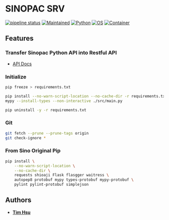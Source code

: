 # SINOPAC SRV

[![pipeline status](https://gitlab.tocraw.com/root/sinopac_srv/badges/main/pipeline.svg)](https://gitlab.tocraw.com/root/sinopac_srv/-/commits/main)
[![Maintained](https://img.shields.io/badge/Maintained-yes-green)](https://gitlab.tocraw.com/root/sinopac_srv)
[![Python](https://img.shields.io/badge/Python-3.7.11-yellow?logo=python&logoColor=yellow)](https://python.org)
[![OS](https://img.shields.io/badge/OS-Linux-orange?logo=linux&logoColor=orange)](https://www.linux.org/)
[![Container](https://img.shields.io/badge/Container-Docker-blue?logo=docker&logoColor=blue)](https://www.docker.com/)

## Features

### Transfer Sinopac Python API into Restful API

- [API Docs](http://sinopac-srv.tocraw.com:3333/apidocs)

### Initialize

```sh
pip freeze > requirements.txt
```

```sh
pip install --no-warn-script-location --no-cache-dir -r requirements.txt
mypy --install-types --non-interactive ./src/main.py
```

```sh
pip uninstall -y -r requirements.txt
```

### Git

```sh
git fetch --prune --prune-tags origin
git check-ignore *
```

### From Sino Original Pip

```sh
pip install \
    --no-warn-script-location \
    --no-cache-dir \
    requests shioaji Flask flasgger waitress \
    autopep8 protobuf mypy types-protobuf mypy-protobuf \
    pylint pylint-protobuf simplejson
```

## Authors

- [**Tim Hsu**](https://gitlab.tocraw.com/root)
